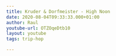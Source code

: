 ```yaml
---
title: Kruder & Dorfmeister - High Noon
date: 2020-08-04T09:33:33.000+01:00
author: Raul
youtube-url: OTZOqeDtb10
layout: youtube
tags: trip-hop

---
```

